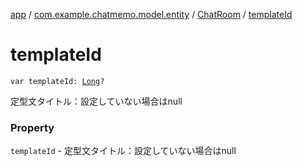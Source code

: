 [app](../../index.md) / [com.example.chatmemo.model.entity](../index.md) / [ChatRoom](index.md) / [templateId](./template-id.md)

# templateId

`var templateId: `[`Long`](https://kotlinlang.org/api/latest/jvm/stdlib/kotlin/-long/index.html)`?`

定型文タイトル：設定していない場合はnull

### Property

`templateId` - 定型文タイトル：設定していない場合はnull